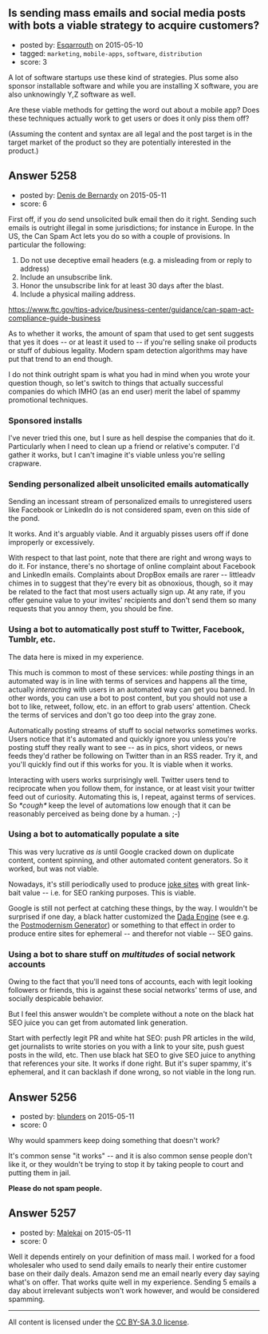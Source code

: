 ## Is sending mass emails and social media posts with bots a viable strategy to acquire customers?

- posted by: [Esqarrouth](https://stackexchange.com/users/3055586/esqarrouth) on 2015-05-10
- tagged: `marketing`, `mobile-apps`, `software`, `distribution`
- score: 3

A lot of software startups use these kind of strategies. Plus some also sponsor installable software and while you are installing X software, you are also unknowingly Y,Z software as well. 

Are these viable methods for getting the word out about a mobile app? Does  these techniques actually work to get users or does it only piss them off? 

(Assuming the content and syntax are all legal and the post target is in the target market of the product so they are potentially interested in the product.)


## Answer 5258

- posted by: [Denis de Bernardy](https://stackexchange.com/users/182468/denis-de-bernardy) on 2015-05-11
- score: 6

First off, if you _do_ send unsolicited bulk email then do it right. Sending such emails is outright illegal in some jurisdictions; for instance in Europe. In the US, the Can Spam Act lets you do so with a couple of provisions. In particular the following:

1. Do not use deceptive email headers (e.g. a misleading from or reply to address)
2. Include an unsubscribe link.
3. Honor the unsubscribe link for at least 30 days after the blast.
4. Include a physical mailing address.

https://www.ftc.gov/tips-advice/business-center/guidance/can-spam-act-compliance-guide-business

As to whether it works, the amount of spam that used to get sent suggests that yes it does -- or at least it used to -- if you're selling snake oil products or stuff of dubious legality. Modern spam detection algorithms may have put that trend to an end though.

I do not think outright spam is what you had in mind when you wrote your question though, so let's switch to things that actually successful companies do which IMHO (as an end user) merit the label of spammy promotional techniques.

### Sponsored installs

I've never tried this one, but I sure as hell despise the companies that do it. Particularly when I need to clean up a friend or relative's computer. I'd gather it works, but I can't imagine it's viable unless you're selling crapware.

### Sending personalized albeit unsolicited emails automatically

Sending an incessant stream of personalized emails to unregistered users like Facebook or LinkedIn do is not considered spam, even on this side of the pond.

It works. And it's arguably viable. And it arguably pisses users off if done improperly or excessively.

With respect to that last point, note that there are right and wrong ways to do it. For instance, there's no shortage of online complaint about Facebook and LinkedIn emails. Complaints about DropBox emails are rarer -- littleadv chimes in to suggest that they're every bit as obnoxious, though, so it may be related to the fact that most users actually sign up. At any rate, if you offer genuine value to your invites' recipients and don't send them so many requests that you annoy them, you should be fine.

### Using a bot to automatically post stuff to Twitter, Facebook, Tumblr, etc.

The data here is mixed in my experience.

This much is common to most of these services: while *posting* things in an automated way is in line with terms of services and happens all the time, actually *interacting* with users in an automated way can get you banned. In other words, you can use a bot to post content, but you should not use a bot to like, retweet, follow, etc. in an effort to grab users' attention. Check the terms of services and don't go too deep into the gray zone.

Automatically posting streams of stuff to social networks sometimes works. Users notice that it's automated and quickly ignore you unless you're posting stuff they really want to see -- as in pics, short videos, or news feeds they'd rather be following on Twitter than in an RSS reader. Try it, and you'll quickly find out if this works for you. It is viable when it works.

Interacting with users works surprisingly well. Twitter users tend to reciprocate when you follow them, for instance, or at least visit your twitter feed out of curiosity. Automating this is, I repeat, against terms of services. So *\*cough\** keep the level of automations low enough that it can be reasonably perceived as being done by a human. ;-)

### Using a bot to automatically populate a site

This was very lucrative *as is* until Google cracked down on duplicate content, content spinning, and other automated content generators. So it worked, but was not viable.

Nowadays, it's still periodically used to produce [joke sites](http://tiffzhang.com/startup/) with great link-bait value -- i.e. for SEO ranking purposes. This is viable.

Google is still not perfect at catching these things, by the way. I wouldn't be surprised if one day, a black hatter customized the [Dada Engine](http://dev.null.org/dadaengine/) (see e.g. the [Postmodernism Generator](http://www.elsewhere.org/journal/pomo/)) or something to that effect in order to produce entire sites for ephemeral -- and therefor not viable -- SEO gains.

### Using a bot to share stuff on *multitudes* of social network accounts

Owing to the fact that you'll need tons of accounts, each with legit looking followers or friends, this is against these social networks' terms of use, and socially despicable behavior.

But I feel this answer wouldn't be complete without a note on the black hat SEO juice you can get from automated link generation.

Start with perfectly legit PR and white hat SEO: push PR articles in the wild, get journalists to write stories on you with a link to your site, push guest posts in the wild, etc. Then use black hat SEO to give SEO juice to anything that references your site. It works if done right. But it's super spammy, it's ephemeral, and it can backlash if done wrong, so not viable in the long run.


## Answer 5256

- posted by: [blunders](https://stackexchange.com/users/216182/blunders) on 2015-05-11
- score: 0

Why would spammers keep doing something that doesn't work? 

It's common sense "it works" -- and  it is also common sense people don't like it, or they wouldn't be trying to stop it by taking people to court and putting them in jail.

**Please do not spam people.** 


## Answer 5257

- posted by: [Malekai](https://stackexchange.com/users/5820495/malekai) on 2015-05-11
- score: 0

Well it depends entirely on your definition of mass mail. I worked for a food wholesaler who used to send daily emails to nearly their entire customer base on their daily deals. Amazon send me an email nearly every day saying what's on offer.
That works quite well in my experience. Sending 5 emails a day about irrelevant subjects won't work however, and would be considered spamming.



---

All content is licensed under the [CC BY-SA 3.0 license](https://creativecommons.org/licenses/by-sa/3.0/).
